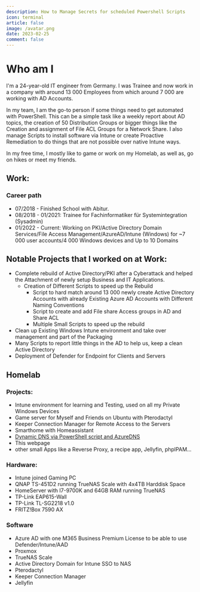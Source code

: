 ```yaml
---
description: How to Manage Secrets for scheduled Powershell Scripts
icon: terminal
article: false
image: /avatar.png
date: 2023-02-25
comment: false
---
```


# Who am I

I'm a 24-year-old IT engineer from Germany.
I was Trainee and now work in a company with around 13 000 Employees from which around 7 000 are working with AD Accounts.

In my team, I am the go-to person if some things need to get automated with PowerShell. This can be a simple task like a weekly report about AD topics, the creation of 50 Distribution Groups or bigger things like the Creation and assignment of File ACL Groups for a Network Share. I also manage Scripts to install software via Intune or create Proactive Remediation to do things that are not possible over native Intune ways.

In my free time, I mostly like to game or work on my Homelab, as well as, go on hikes or meet my friends.

## Work:

### Career path

- 07/2018 - Finished School with Abitur.
- 08/2018 - 01/2021: Trainee for Fachinformatiker für Systemintegration (Sysadmin)
- 01/2022 - Current: Working on PKI/Active Directory Domain Services/File Access Management/AzureAD/Intune (Windows) for ~7 000 user accounts/4 000 Windows devices and Up to 10 Domains

## Notable Projects that I worked on at Work:

- Complete rebuild of Active Directory/PKI after a Cyberattack and helped the Attachment of newly setup Business and IT Applications.
  - Creation of Different Scripts to speed up the Rebuild
    - Script to hard match around 13 000 newly create Active Directory Accounts with already Existing Azure AD Accounts with Different Naming Conventions
    - Script to create and add File share Access groups in AD and Share ACL
    - Multiple Small Scripts to speed up the rebuild
- Clean up Existing Windows Intune environment and take over management and part of the Packaging
- Many Scripts to report little things in the AD to help us, keep a clean Active Directory
- Deployment of Defender for Endpoint for Clients and Servers

## Homelab

### Projects:

- Intune environment for learning and Testing, used on all my Private Windows Devices
- Game server for Myself and Friends on Ubuntu with Pterodactyl
- Keeper Connection Manager for Remote Access to the Servers
- Smarthome with Homeassistant
- [Dynamic DNS via PowerShell script and AzureDNS](/article/powershell/dynamicazuredns.html)
- This webpage
- other small Apps like a Reverse Proxy, a recipe app, Jellyfin, phpIPAM...

### Hardware:

- Intune joined Gaming PC
- QNAP TS-451D2 running TrueNAS Scale with 4x4TB Harddisk Space
- HomeServer with I7-9700K and 64GB RAM running TrueNAS
- TP-Link EAP615-Wall
- TP-Link TL-SG2218 v1.0
- FRITZ!Box 7590 AX

### Software

- Azure AD with one M365 Business Premium License to be able to use Defender/Intune/AAD
- Proxmox
- TrueNAS Scale
- Active Directory Domain for Intune SSO to NAS
- Pterodactyl
- Keeper Connection Manager
- Jellyfin

